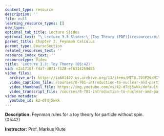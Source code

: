 ```yaml
---
content_type: resource
description: ''
file: null
learning_resource_types: []
ocw_type: ''
optional_tab_title: Lecture Slides
optional_text: "\_Lecture 3.3 Slides:\_[Toy Theory (PDF)](resources/mit8_701f20_lec3-3)"
parent_title: Chapter 3. Feynman Calculus
parent_type: CourseSection
related_resources_text: ''
resource_index_text: ''
resourcetype: Video
title: 'Lecture 3.3: Toy Theory (05:42)'
uid: c2a1718f-f4a7-d071-f128-ef6314269d85
video_files:
  archive_url: https://ia601402.us.archive.org/13/items/MIT8.701F20/MIT8_701F20_03-03_ToyTheory_300k.mp4
  video_captions_file: /courses/8-701-introduction-to-nuclear-and-particle-physics-fall-2020/08ff83e9d3e758608bc12102e1265365_k2-dTdj5wkk.vtt
  video_thumbnail_file: https://img.youtube.com/vi/k2-dTdj5wkk/default.jpg
  video_transcript_file: /courses/8-701-introduction-to-nuclear-and-particle-physics-fall-2020/b73c1f8a94ef4be2b27dff393007f471_k2-dTdj5wkk.pdf
video_metadata:
  youtube_id: k2-dTdj5wkk
---
```


**Description:** Feynman rules for a toy theory for particle without spin. (05:42)

**Instructor:** Prof. Markus Klute